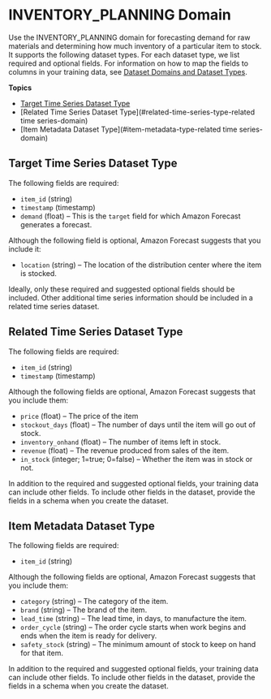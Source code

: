 # INVENTORY\_PLANNING Domain<a name="inv-planning-domain"></a>

Use the INVENTORY\_PLANNING domain for forecasting demand for raw materials and determining how much inventory of a particular item to stock\. It supports the following dataset types\. For each dataset type, we list required and optional fields\. For information on how to map the fields to columns in your training data, see [Dataset Domains and Dataset Types](howitworks-datasets-groups.md#howitworks-dataset-domainstypes)\.

**Topics**
+ [Target Time Series Dataset Type](#target-time-series-type-inv-planning-domain)
+ [Related Time Series Dataset Type](#related-time-series-type-related time series-domain)
+ [Item Metadata Dataset Type](#item-metadata-type-related time series-domain)

## Target Time Series Dataset Type<a name="target-time-series-type-inv-planning-domain"></a>

The following fields are required: 
+ `item_id` \(string\)
+ `timestamp` \(timestamp\)
+ `demand` \(float\) – This is the `target` field for which Amazon Forecast generates a forecast\.

Although the following field is optional, Amazon Forecast suggests that you include it:
+ `location` \(string\) – The location of the distribution center where the item is stocked\.

Ideally, only these required and suggested optional fields should be included\. Other additional time series information should be included in a related time series dataset\.

## Related Time Series Dataset Type<a name="related-time-series-type-related time series-domain"></a>

The following fields are required: 
+ `item_id` \(string\)
+ `timestamp` \(timestamp\)

Although the following fields are optional, Amazon Forecast suggests that you include them:
+ `price` \(float\) – The price of the item 
+ `stockout_days` \(float\) – The number of days until the item will go out of stock\.
+ `inventory_onhand` \(float\) – The number of items left in stock\.
+ `revenue` \(float\) – The revenue produced from sales of the item\.
+ `in_stock` \(integer; 1=true; 0=false\) – Whether the item was in stock or not\.

In addition to the required and suggested optional fields, your training data can include other fields\. To include other fields in the dataset, provide the fields in a schema when you create the dataset\.

## Item Metadata Dataset Type<a name="item-metadata-type-related time series-domain"></a>

The following fields are required: 
+ `item_id` \(string\)

Although the following fields are optional, Amazon Forecast suggests that you include them:
+ `category` \(string\) – The category of the item\.
+ `brand` \(string\) – The brand of the item\.
+ `lead_time` \(string\) – The lead time, in days, to manufacture the item\.
+ `order_cycle` \(string\) – The order cycle starts when work begins and ends when the item is ready for delivery\.
+ `safety_stock` \(string\) – The minimum amount of stock to keep on hand for that item\.

In addition to the required and suggested optional fields, your training data can include other fields\. To include other fields in the dataset, provide the fields in a schema when you create the dataset\.